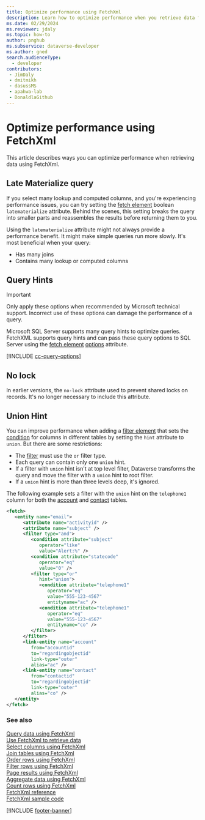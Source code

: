 ```yaml
---
title: Optimize performance using FetchXml
description: Learn how to optimize performance when you retrieve data from Microsoft Dataverse using FetchXml.
ms.date: 02/29/2024
ms.reviewer: jdaly
ms.topic: how-to
author: pnghub
ms.subservice: dataverse-developer
ms.author: gned
search.audienceType: 
  - developer
contributors:
 - JimDaly
 - dmitmikh
 - dasussMS
 - apahwa-lab
 - DonaldlaGithub
---
```

# Optimize performance using FetchXml

This article describes ways you can optimize performance when retrieving data using FetchXml.

## Late Materialize query

If you select many lookup and computed columns, and you're experiencing performance issues, you can try setting the [fetch element](reference/fetch.md) boolean `latematerialize` attribute. Behind the scenes, this setting breaks the query into smaller parts and reassembles the results before returning them to you.

Using the `latematerialize` attribute might not always provide a performance benefit. It might make simple queries run more slowly. It's most beneficial when your query:

- Has many joins
- Contains many lookup or computed columns

## Query Hints

> [!IMPORTANT]
> Only apply these options when recommended by Microsoft technical support. Incorrect use of these options can damage the performance of a query.

Microsoft SQL Server supports many query hints to optimize queries. FetchXML
supports query hints and can pass these query options to SQL Server using the [fetch element](reference/fetch.md) [options](reference/fetch.md#options) attribute.

[!INCLUDE [cc-query-options](../includes/cc-query-options.md)]


## No lock

In earlier versions, the `no-lock` attribute used to prevent shared locks on records. It's no longer necessary to include this attribute.


## Union Hint

You can improve performance when adding a [filter element](reference/filter.md) that sets the [condition](reference/condition.md) for columns in different tables by setting the `hint` attribute to `union`. But there are some restrictions:

- The [filter](reference/filter.md) must use the `or` filter type.
- Each query can contain only one `union` hint.
- If a filter with `union` hint isn't at top level filter, Dataverse transforms the query and move the filter with a `union` hint to root filter.
- If a `union` hint is more than three levels deep, it's ignored.

The following example sets a filter with the `union` hint on the `telephone1` column for both the [account](../reference/entities/account.md) and [contact](../reference/entities/contact.md) tables.

```xml
<fetch>
   <entity name="email">
      <attribute name="activityid" />
      <attribute name="subject" />
      <filter type="and">
         <condition attribute="subject"
            operator="like"
            value="Alert:%" />
         <condition attribute="statecode"
            operator="eq"
            value="0" />
         <filter type="or"
            hint="union">
            <condition attribute="telephone1"
               operator="eq"
               value="555-123-4567"
               entityname="ac" />
            <condition attribute="telephone1"
               operator="eq"
               value="555-123-4567"
               entityname="co" />
         </filter>
      </filter>
      <link-entity name="account"
         from="accountid"
         to="regardingobjectid"
         link-type="outer"
         alias="ac" />
      <link-entity name="contact"
         from="contactid"
         to="regardingobjectid"
         link-type="outer"
         alias="co" />
   </entity>
</fetch>
```



### See also

[Query data using FetchXml](overview.md)   
[Use FetchXml to retrieve data](retrieve-data.md)   
[Select columns using FetchXml](select-columns.md)  
[Join tables using FetchXml](join-tables.md)  
[Order rows using FetchXml](order-rows.md)  
[Filter rows using FetchXml](filter-rows.md)  
[Page results using FetchXml](page-results.md)   
[Aggregate data using FetchXml](aggregate-data.md)   
[Count rows using FetchXml](count-rows.md)  
[FetchXml reference](reference/index.md)   
[FetchXml sample code](sample.md)

[!INCLUDE [footer-banner](../../../includes/footer-banner.md)]
